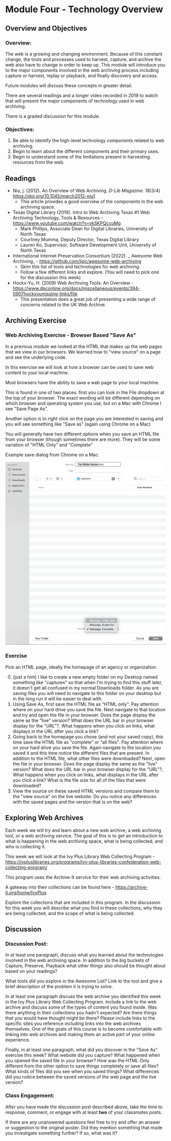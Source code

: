 # Module Four - Technology Overview

## Overview and Objectives 

### Overview:
The web is a growing and changing environment. Because of this constant change, the tools and processes used to harvest, capture, and archive the web also have to change in order to keep up. This module will introduce you to the major components involved in the web archiving process including capture or harvest, replay or playback, and finally discovery and access.

Future modules will discuss these concepts in greater detail.

There are several readings and a longer video recorded in 2019 to watch that will present the major components of technology used in web archiving.

There is a graded discussion for this module. 

### Objectives:
1. Be able to identify the high-level technology components related to web archiving. 
2. Begin to learn about the different components and their primary uses. 
3. Begin to understand some of the limitations present in harvesting resources from the web.

## Readings

* Niu, j. (2012). An Overview of Web Archiving. _D-Lib Magazine_. 18(3/4) https://doi.org/10.1045/march2012-niu1 
    * This article provides a good overview of the components in the web archiving space.
* Texas Digital Library (2019). Intro to Web Archiving Texas #1 Web Archiving Technology, Tools & Resources - https://www.youtube.com/watch?v=vkSKPQccuMg 
    * Mark Phillips, Associate Dean for Digital Libraries, University of North Texas
    * Courtney Mumma, Deputy Director, Texas Digital Library
    * Lauren Ko, Supervisor, Software Development Unit, University of North Texas
* International Internet Preservation Consortium (2022). _ Awesome Web Archiving_ - https://github.com/iipc/awesome-web-archiving 
    * Skim this list of tools and technologies for web archiving.
    * Follow a few different links and explore. (You will need to pick one for the discussion this week)
* Hockx-Yu, H. (2009) Web Archiving Tools: An Overview - https://www.dpconline.org/docs/miscellaneous/events/394-0907hockxyumissing-links/file 
    * This presentation does a great job of presenting a wide range of concerns related to the UK Web Archive.

## Archiving Exercise

### Web Archiving Exercise - Browser Based "Save As"
In a previous module we looked at the HTML that makes up the web pages that we view in our browsers.  We learned how to "view source" on a page and see the underlying code. 

In this exercise we will look at how a browser can be used to save web content to your local machine. 

Most browsers have the ability to save a web page to your local machine. 

This is found in one of two places. first you can look in the File dropdown at the top of your browser. The exact wording will be different depending on which browser and operating system you use, but on a Mac with Chrome I see "Save Page As".

Another option is to right click on the page you are interested in saving and you will see something like "Save as" (again using Chrome on a Mac)

You will generally have two different options when you save an HTML file from your browser (though sometimes there are more). They will be some variation of "HTML Only" and "Complete"

Example save dialog from Chrome on a Mac.

![Alt](images/module-04-save-options.png "Example save dialog from Chrome on a Mac.")


### Exercise

Pick an HTML page, ideally the homepage of an agency or organization. 

0. (just a hint) I like to create a new empty folder on my Desktop named something like "captures" so that when I'm trying to find this stuff later, it doesn't get all confused in my normal Downloads folder.  As you are saving files you will need to navigate to this folder on your desktop but in the long run it will be easier to deal with.
1. Using Save As, first save the HTML file as "HTML only".  Pay attention where on your hard drive you save the file.  Next navigate to that location and try and open the file in your browser.  Does the page display the same as the "live" version? What does the URL bar in your browser display for the "URL"?, What happens when you click on links, what displays in the URL after you click a link?
2. Going back to the homepage you chose (and not your saved copy), this time save the HTML file as "complete" or "all files".   Pay attention where on your hard drive you save the file. Again navigate to the location you saved it and this time notice the different files that are present. In addition to the HTML file, what other files were downloaded? Next, open the file in your browser.  Does the page display the same as the "live" version? What does the URL bar in your browser display for the "URL"?, What happens when you click on links, what displays in the URL after you click a link? What is the file size for all of the files that were downloaded?
3. View the source on these saved HTML versions and compare them to the "view source" on the live website.  Do you notice any differences with the saved pages and the version that is on the web? 

## Exploring Web Archives

Each week we will try and learn about a new web archive, a web archiving tool, or a web archiving service.  The goal of this is to get an introduction to what is happening in the web archiving space, what is being collected, and who is collecting it. 

This week we will look at the Ivy Plus Library Web Collecting Program - https://ivpluslibraries.org/programs/ivy-plus-libraries-confederation-web-collecting-program/

This program uses the Archive-It service for their web archiving activities. 

A gateway into their collections can be found here - https://archive-it.org/home/IvyPlus

Explore the collections that are included in this program.  In the discussion for this week you will describe what you find in these collections, why they are being collected, and the scope of what is being collected.

## Discussion 

### Discussion Post:
In at least one paragraph, discuss what you learned about the technologies involved in the web archiving space. In addition to the big buckets of Capture, Preserve, Playback what other things also should be thought about based on your readings?

What tools did you explore in the Awesome List? Link to the tool and give a brief description of the problem it is trying to solve.

In at least one paragraph discuss the web archive you identified this week in the Ivy Plus Library Web Collecting Program. Include a link to the web archive and discuss some of the types of content you found inside. Was there anything in their collections you hadn't expected? Are there things that you would have thought might be there? Please include links to the specific sites you reference including links into the web archives themselves. One of the goals of this course is to become comfortable with linking into web archives and making them an active part of your online experience. 

Finally, in at least one paragraph, what did you discover in the "Save As" exercise this week?  What website did you capture? What happened when you opened the saved file in your browser? How was the HTML Only different from the other option to save things completely or save all files?  What kinds of files did you see when you saved things? What differences did you notice between the saved versions of the web page and the live version?

### Class Engagement:
After you have made the discussion post described above, take the time to response, comment, or engage with at least **two** of your classmates posts.  

If there are any unanswered questions feel free to try and offer an answer or suggestion to the original poster.  Did they mention something that made you investigate something further? If so, what was it? 
